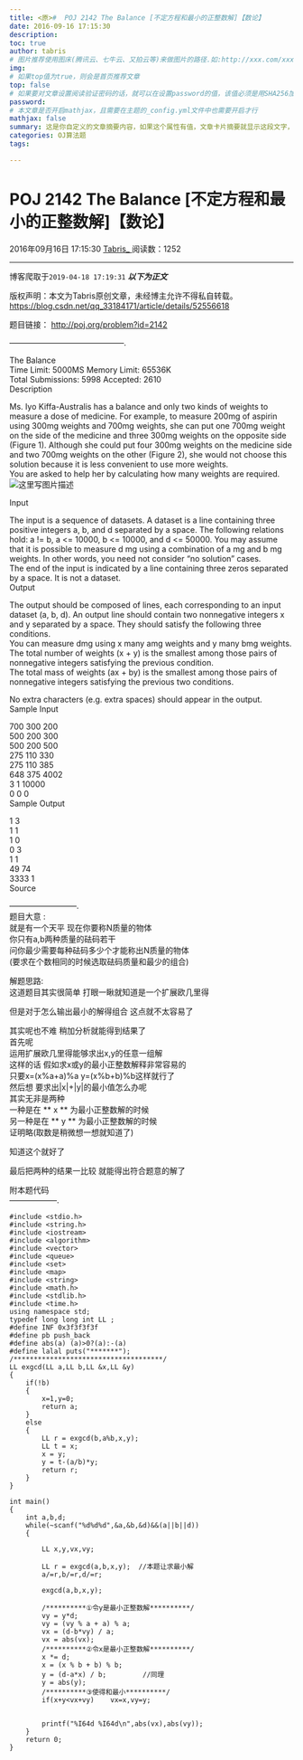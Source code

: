 ```yaml
---
title: <原>#  POJ 2142 The Balance [不定方程和最小的正整数解]【数论】
date: 2016-09-16 17:15:30
description:
toc: true
author: tabris
# 图片推荐使用图床(腾讯云、七牛云、又拍云等)来做图片的路径.如:http://xxx.com/xxx.jpg
img: 
# 如果top值为true，则会是首页推荐文章
top: false
# 如果要对文章设置阅读验证密码的话，就可以在设置password的值，该值必须是用SHA256加密后的密码，防止被他人识破
password: 
# 本文章是否开启mathjax，且需要在主题的_config.yml文件中也需要开启才行
mathjax: false
summary: 这是你自定义的文章摘要内容，如果这个属性有值，文章卡片摘要就显示这段文字，否则程序会自动截取文章的部分内容作为摘要
categories: OJ算法题
tags:

---
```





#  POJ 2142 The Balance [不定方程和最小的正整数解]【数论】

2016年09月16日 17:15:30  [ Tabris_ ](https://me.csdn.net/qq_33184171) 阅读数：1252


--- 
 博客爬取于`2019-04-18 17:19:31`
***以下为正文***

版权声明：本文为Tabris原创文章，未经博主允许不得私自转载。
https://blog.csdn.net/qq_33184171/article/details/52556618

题目链接： [ http://poj.org/problem?id=2142 ](http://poj.org/problem?id=2142)

——————————————–.

The Balance  
Time Limit: 5000MS Memory Limit: 65536K  
Total Submissions: 5998 Accepted: 2610  
Description

Ms. Iyo Kiffa-Australis has a balance and only two kinds of weights to measure
a dose of medicine. For example, to measure 200mg of aspirin using 300mg
weights and 700mg weights, she can put one 700mg weight on the side of the
medicine and three 300mg weights on the opposite side (Figure 1). Although she
could put four 300mg weights on the medicine side and two 700mg weights on the
other (Figure 2), she would not choose this solution because it is less
convenient to use more weights.  
You are asked to help her by calculating how many weights are required.  
![这里写图片描述](http://poj.org/images/2142_1.jpg)

Input

The input is a sequence of datasets. A dataset is a line containing three
positive integers a, b, and d separated by a space. The following relations
hold: a != b, a <= 10000, b <= 10000, and d <= 50000. You may assume that it
is possible to measure d mg using a combination of a mg and b mg weights. In
other words, you need not consider “no solution” cases.  
The end of the input is indicated by a line containing three zeros separated
by a space. It is not a dataset.  
Output

The output should be composed of lines, each corresponding to an input dataset
(a, b, d). An output line should contain two nonnegative integers x and y
separated by a space. They should satisfy the following three conditions.  
You can measure dmg using x many amg weights and y many bmg weights.  
The total number of weights (x + y) is the smallest among those pairs of
nonnegative integers satisfying the previous condition.  
The total mass of weights (ax + by) is the smallest among those pairs of
nonnegative integers satisfying the previous two conditions.

No extra characters (e.g. extra spaces) should appear in the output.  
Sample Input

700 300 200  
500 200 300  
500 200 500  
275 110 330  
275 110 385  
648 375 4002  
3 1 10000  
0 0 0  
Sample Output

1 3  
1 1  
1 0  
0 3  
1 1  
49 74  
3333 1  
Source

————————–.  
题目大意 :  
就是有一个天平 现在你要称N质量的物体  
你只有a,b两种质量的砝码若干  
问你最少需要每种砝码多少个才能称出N质量的物体  
(要求在个数相同的时候选取砝码质量和最少的组合)

解题思路:  
这道题目其实很简单 打眼一瞅就知道是一个扩展欧几里得

但是对于怎么输出最小的解得组合 这点就不太容易了

其实呢也不难 稍加分析就能得到结果了  
首先呢  
运用扩展欧几里得能够求出x,y的任意一组解  
这样的话 假如求x或y的最小正整数解释非常容易的  
只要x=(x%a+a)%a y=(x%b+b)%b这样就行了  
然后想 要求出|x|+|y|的最小值怎么办呢  
其实无非是两种  
一种是在 ** x ** 为最小正整数解的时候  
另一种是在 ** y ** 为最小正整数解的时候  
证明略(取数是稍微想一想就知道了)

知道这个就好了

最后把两种的结果一比较 就能得出符合题意的解了

附本题代码  
——————.

    
    
    #include <stdio.h>
    #include <string.h>
    #include <iostream>
    #include <algorithm>
    #include <vector>
    #include <queue>
    #include <set>
    #include <map>
    #include <string>
    #include <math.h>
    #include <stdlib.h>
    #include <time.h>
    using namespace std;
    typedef long long int LL ;
    #define INF 0x3f3f3f3f
    #define pb push_back
    #define abs(a) (a)>0?(a):-(a)
    #define lalal puts("*******");
    /*************************************/
    LL exgcd(LL a,LL b,LL &x,LL &y)
    {
        if(!b)
        {
            x=1,y=0;
            return a;
        }
        else
        {
            LL r = exgcd(b,a%b,x,y);
            LL t = x;
            x = y;
            y = t-(a/b)*y;
            return r;
        }
    }
    
    int main()
    {
        int a,b,d;
        while(~scanf("%d%d%d",&a,&b,&d)&&(a||b||d))
        {
    
            LL x,y,vx,vy;
    
            LL r = exgcd(a,b,x,y);  //本题让求最小解
            a/=r,b/=r,d/=r;
    
            exgcd(a,b,x,y);
    
            /**********①令y是最小正整数解**********/
            vy = y*d;
            vy = (vy % a + a) % a;
            vx = (d-b*vy) / a;
            vx = abs(vx);
            /**********②令x是最小正整数解**********/
            x *= d;
            x = (x % b + b) % b;
            y = (d-a*x) / b;         //同理
            y = abs(y);
            /**********③使得和最小**********/
            if(x+y<vx+vy)    vx=x,vy=y;
    
    
            printf("%I64d %I64d\n",abs(vx),abs(vy));
        }
        return 0;
    }

